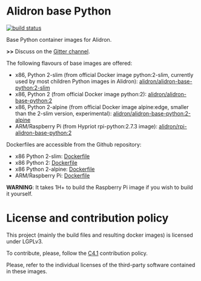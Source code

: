 Alidron base Python
===================

[![build status](https://git.tinigrifi.org/ci/projects/3/status.png?ref=master)](https://git.tinigrifi.org/ci/projects/3?ref=master)

Base Python container images for Alidron.

**>>** Discuss on the [Gitter channel](https://gitter.im/Alidron/talk).

The following flavours of base images are offered:
* x86, Python 2-slim (from official Docker image python:2-slim, currently used by most children Python images in Alidron): [alidron/alidron-base-python:2-slim](https://hub.docker.com/r/alidron/alidron-base-python/)
* x86, Python 2 (from official Docker image python:2): [alidron/alidron-base-python:2](https://hub.docker.com/r/alidron/alidron-base-python/)
* x86, Python 2-alpine (from official Docker image alpine:edge, smaller than the 2-slim version, experimental): [alidron/alidron-base-python:2-alpine](https://hub.docker.com/r/alidron/alidron-base-python/)
* ARM/Raspberry Pi (from Hypriot rpi-python:2.7.3 image): [alidron/rpi-alidron-base-python:2](https://hub.docker.com/r/alidron/rpi-alidron-base-python/)

Dockerfiles are accessible from the Github repository:
* x86 Python 2-slim: [Dockerfile](https://github.com/Alidron/alidron-base-python/blob/master/alidron-base-python:2-slim/Dockerfile)
* x86 Python 2: [Dockerfile](https://github.com/Alidron/alidron-base-python/blob/master/alidron-base-python:2/Dockerfile)
* x86 Python 2-alpine: [Dockerfile](https://github.com/Alidron/alidron-base-python/blob/master/alidron-base-python:2-alpine/Dockerfile)
* ARM/Raspberry Pi: [Dockerfile](https://github.com/Alidron/alidron-base-python/blob/master/rpi-alidron-base-python:2/Dockerfile)


**WARNING**: It takes 1H+ to build the Raspberry Pi image if you wish to build it yourself.


License and contribution policy
===============================

This project (mainly the build files and resulting docker images) is licensed under LGPLv3.

To contribute, please, follow the [C4.1](http://rfc.zeromq.org/spec:22) contribution policy.

Please, refer to the individual licenses of the third-party software contained in these images.
